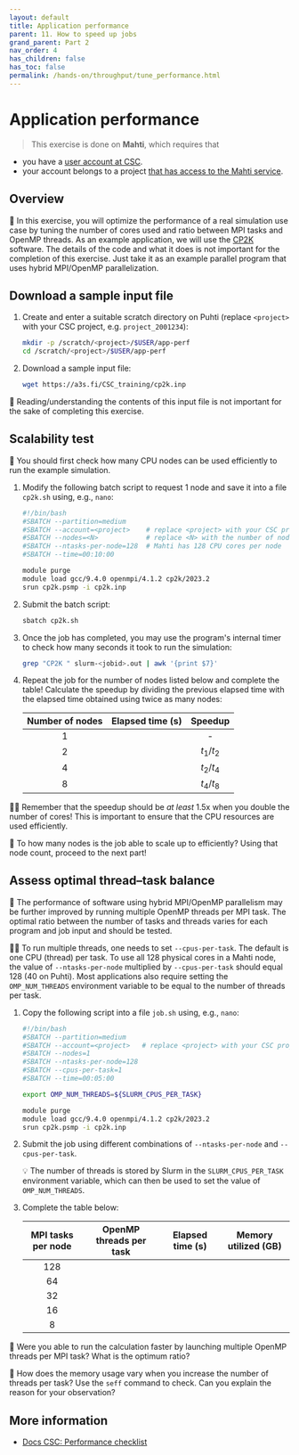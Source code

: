 ```yaml
---
layout: default
title: Application performance
parent: 11. How to speed up jobs
grand_parent: Part 2
nav_order: 4
has_children: false
has_toc: false
permalink: /hands-on/throughput/tune_performance.html
---
```


# Application performance

> This exercise is done on **Mahti**, which requires that

- you have a [user account at CSC](https://docs.csc.fi/accounts/how-to-create-new-user-account/).
- your account belongs to a project [that has access to the Mahti service](https://docs.csc.fi/accounts/how-to-add-service-access-for-project/).

## Overview

💬 In this exercise, you will optimize the performance of a real simulation use
case by tuning the number of cores used and ratio between MPI tasks and OpenMP
threads. As an example application, we will use the [CP2K](https://docs.csc.fi/apps/cp2k/)
software. The details of the code and what it does is not important for the
completion of this exercise. Just take it as an example parallel program that
uses hybrid MPI/OpenMP parallelization.

## Download a sample input file

1. Create and enter a suitable scratch directory on Puhti (replace `<project>`
   with your CSC project, e.g. `project_2001234`):

   ```bash
   mkdir -p /scratch/<project>/$USER/app-perf
   cd /scratch/<project>/$USER/app-perf
   ```

2. Download a sample input file:
 
   ```bash
   wget https://a3s.fi/CSC_training/cp2k.inp
   ```

💬 Reading/understanding the contents of this input file is not important for
the sake of completing this exercise.

## Scalability test

💬 You should first check how many CPU nodes can be used efficiently to run the
example simulation.

1. Modify the following batch script to request 1 node and save it into a file
   `cp2k.sh` using, e.g., `nano`:
   
   ```bash
   #!/bin/bash
   #SBATCH --partition=medium
   #SBATCH --account=<project>    # replace <project> with your CSC project, e.g. project_2001234
   #SBATCH --nodes=<N>            # replace <N> with the number of nodes to run on
   #SBATCH --ntasks-per-node=128  # Mahti has 128 CPU cores per node
   #SBATCH --time=00:10:00

   module purge
   module load gcc/9.4.0 openmpi/4.1.2 cp2k/2023.2
   srun cp2k.psmp -i cp2k.inp
   ```

2. Submit the batch script:
   
   ```bash
   sbatch cp2k.sh
   ```

3. Once the job has completed, you may use the program's internal timer to
   check how many seconds it took to run the simulation:

   ```bash
   grep "CP2K " slurm-<jobid>.out | awk '{print $7}'
   ```

4. Repeat the job for the number of nodes listed below and complete the table!
   Calculate the speedup by dividing the previous elapsed time with the elapsed
   time obtained using twice as many nodes:

   | Number of nodes | Elapsed time (s) | Speedup                         |
   |:---------------:|:----------------:|:-------------------------------:|
   |1                |                  | -                               |
   |2                |                  | *t*<sub>1</sub>/*t*<sub>2</sub> |
   |4                |                  | *t*<sub>2</sub>/*t*<sub>4</sub> |
   |8                |                  | *t*<sub>4</sub>/*t*<sub>8</sub> |

☝🏻 Remember that the speedup should be *at least* 1.5x when you double the
number of cores! This is important to ensure that the CPU resources are used
efficiently.

💭 To how many nodes is the job able to scale up to efficiently? Using that
node count, proceed to the next part!

## Assess optimal thread–task balance

💬 The performance of software using hybrid MPI/OpenMP parallelism may be 
further improved by running multiple OpenMP threads per MPI task. The optimal
ratio between the number of tasks and threads varies for each program and job
input and should be tested.

☝🏻 To run multiple threads, one needs to set `--cpus-per-task`. The default
is one CPU (thread) per task. To use all 128 physical cores in a Mahti node,
the value of `--ntasks-per-node` multiplied by `--cpus-per-task` should equal
128 (40 on Puhti). Most applications also require setting the `OMP_NUM_THREADS`
environment variable to be equal to the number of threads per task.

1. Copy the following script into a file `job.sh` using, e.g., `nano`:

   ```bash
   #!/bin/bash
   #SBATCH --partition=medium
   #SBATCH --account=<project>   # replace <project> with your CSC project, e.g. project_2001234
   #SBATCH --nodes=1
   #SBATCH --ntasks-per-node=128
   #SBATCH --cpus-per-task=1
   #SBATCH --time=00:05:00

   export OMP_NUM_THREADS=${SLURM_CPUS_PER_TASK}

   module purge
   module load gcc/9.4.0 openmpi/4.1.2 cp2k/2023.2
   srun cp2k.psmp -i cp2k.inp
   ```

2. Submit the job using different combinations of `--ntasks-per-node` and
   `--cpus-per-task`.
   
   💡 The number of threads is stored by Slurm in the `SLURM_CPUS_PER_TASK`
   environment variable, which can then be used to set the value of
   `OMP_NUM_THREADS`.

3. Complete the table below:

   | MPI tasks per node  | OpenMP threads per task | Elapsed time (s) | Memory utilized (GB) |
   |:-------------------:|:-----------------------:|:----------------:|:--------------------:|
   |128                  |                         |                  |                      |
   |64                   |                         |                  |                      |
   |32                   |                         |                  |                      |
   |16                   |                         |                  |                      |
   |8                    |                         |                  |                      |

💭 Were you able to run the calculation faster by launching multiple OpenMP
threads per MPI task? What is the optimum ratio?

💭 How does the memory usage vary when you increase the number of threads per
task? Use the `seff` command to check. Can you explain the reason for your
observation?

## More information

- [Docs CSC: Performance checklist](https://docs.csc.fi/computing/running/performance-checklist/)
